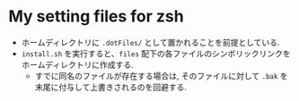 My setting files for zsh
==============================

- ホームディレクトリに `.dotFiles/` として置かれることを前提としている.
- `install.sh` を実行すると、`files` 配下の各ファイルのシンボリックリンクをホームディレクトリに作成する.
  - すでに同名のファイルが存在する場合は, そのファイルに対して `.bak` を末尾に付与して上書きされるのを回避する.


